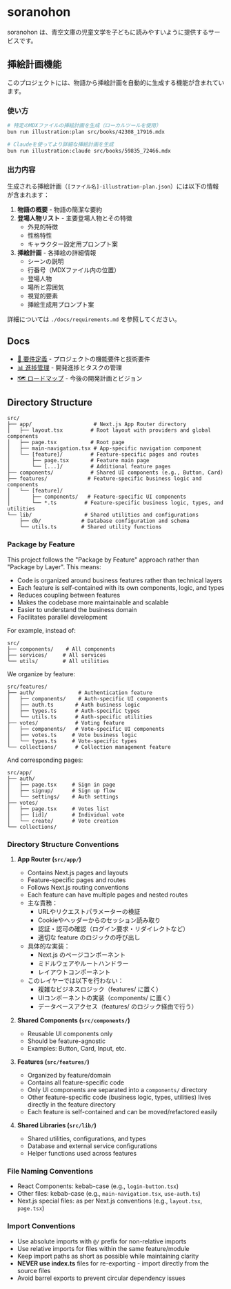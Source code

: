 # soranohon

soranohon は、青空文庫の児童文学を子どもに読みやすいように提供するサービスです。

## 挿絵計画機能

このプロジェクトには、物語から挿絵計画を自動的に生成する機能が含まれています。

### 使い方

```bash
# 特定のMDXファイルの挿絵計画を生成（ローカルツールを使用）
bun run illustration:plan src/books/42308_17916.mdx

# Claudeを使ってより詳細な挿絵計画を生成
bun run illustration:claude src/books/59835_72466.mdx
```

### 出力内容

生成される挿絵計画（`[ファイル名]-illustration-plan.json`）には以下の情報が含まれます：

1. **物語の概要** - 物語の簡潔な要約
2. **登場人物リスト** - 主要登場人物とその特徴
   - 外見的特徴
   - 性格特性
   - キャラクター設定用プロンプト案
3. **挿絵計画** - 各挿絵の詳細情報
   - シーンの説明
   - 行番号（MDXファイル内の位置）
   - 登場人物
   - 場所と雰囲気
   - 視覚的要素
   - 挿絵生成用プロンプト案

詳細については `./docs/requirements.md` を参照してください。

## Docs

- [📝 要件定義](./docs/requirements.md) - プロジェクトの機能要件と技術要件
- [📊 進捗管理](./docs/progress-tracking.md) - 開発進捗とタスクの管理
- [🗺️ ロードマップ](./docs/roadmap.md) - 今後の開発計画とビジョン

## Directory Structure

```
src/
├── app/                    # Next.js App Router directory
│   ├── layout.tsx         # Root layout with providers and global components
│   ├── page.tsx           # Root page
│   ├── main-navigation.tsx # App-specific navigation component
│   └── [feature]/         # Feature-specific pages and routes
│       ├── page.tsx       # Feature main page
│       └── [...]/         # Additional feature pages
├── components/            # Shared UI components (e.g., Button, Card)
├── features/             # Feature-specific business logic and components
│   └── [feature]/
│       ├── components/   # Feature-specific UI components
│       └── *.ts         # Feature-specific business logic, types, and utilities
└── lib/                 # Shared utilities and configurations
    ├── db/             # Database configuration and schema
    └── utils.ts        # Shared utility functions
```

### Package by Feature

This project follows the "Package by Feature" approach rather than "Package by Layer". This means:

- Code is organized around business features rather than technical layers
- Each feature is self-contained with its own components, logic, and types
- Reduces coupling between features
- Makes the codebase more maintainable and scalable
- Easier to understand the business domain
- Facilitates parallel development

For example, instead of:
```
src/
├── components/    # All components
├── services/     # All services
└── utils/        # All utilities
```

We organize by feature:
```
src/features/
├── auth/              # Authentication feature
│   ├── components/    # Auth-specific UI components
│   ├── auth.ts       # Auth business logic
│   ├── types.ts      # Auth-specific types
│   └── utils.ts      # Auth-specific utilities
├── votes/            # Voting feature
│   ├── components/   # Vote-specific UI components
│   ├── votes.ts     # Vote business logic
│   └── types.ts     # Vote-specific types
└── collections/      # Collection management feature
```

And corresponding pages:
```
src/app/
├── auth/
│   ├── page.tsx     # Sign in page
│   ├── signup/      # Sign up flow
│   └── settings/    # Auth settings
├── votes/
│   ├── page.tsx     # Votes list
│   ├── [id]/        # Individual vote
│   └── create/      # Vote creation
└── collections/
```

### Directory Structure Conventions

1. **App Router (`src/app/`)**
   - Contains Next.js pages and layouts
   - Feature-specific pages and routes
   - Follows Next.js routing conventions
   - Each feature can have multiple pages and nested routes
   - 主な責務：
     - URLやリクエストパラメーターの検証
     - Cookieやヘッダーからのセッション読み取り
     - 認証・認可の確認（ログイン要求・リダイレクトなど）
     - 適切な feature のロジックの呼び出し
   - 具体的な実装：
     - Next.js のページコンポーネント
     - ミドルウェアやルートハンドラー
     - レイアウトコンポーネント
   - このレイヤーでは以下を行わない：
     - 複雑なビジネスロジック（features/ に置く）
     - UIコンポーネントの実装（components/ に置く）
     - データベースアクセス（features/ のロジック経由で行う）

2. **Shared Components (`src/components/`)**
   - Reusable UI components only
   - Should be feature-agnostic
   - Examples: Button, Card, Input, etc.

3. **Features (`src/features/`)**
   - Organized by feature/domain
   - Contains all feature-specific code
   - Only UI components are separated into a `components/` directory
   - Other feature-specific code (business logic, types, utilities) lives directly in the feature directory
   - Each feature is self-contained and can be moved/refactored easily

4. **Shared Libraries (`src/lib/`)**
   - Shared utilities, configurations, and types
   - Database and external service configurations
   - Helper functions used across features

### File Naming Conventions

- React Components: kebab-case (e.g., `login-button.tsx`)
- Other files: kebab-case (e.g., `main-navigation.tsx`, `use-auth.ts`)
- Next.js special files: as per Next.js conventions (e.g., `layout.tsx`, `page.tsx`)

### Import Conventions

- Use absolute imports with `@/` prefix for non-relative imports
- Use relative imports for files within the same feature/module
- Keep import paths as short as possible while maintaining clarity
- **NEVER use index.ts** files for re-exporting - import directly from the source files
- Avoid barrel exports to prevent circular dependency issues
